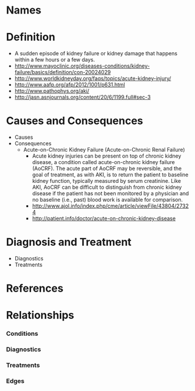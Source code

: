# Names

# Definition

- A sudden episode of kidney failure or kidney damage that happens within a few hours or a few days.
- http://www.mayoclinic.org/diseases-conditions/kidney-failure/basics/definition/con-20024029
- http://www.worldkidneyday.org/faqs/topics/acute-kidney-injury/
- http://www.aafp.org/afp/2012/1001/p631.html
- http://www.pathophys.org/aki/
- http://jasn.asnjournals.org/content/20/6/1199.full#sec-3

# Causes and Consequences

- Causes
- Consequences
    - Acute-on-Chronic Kidney Failure (Acute-on-Chronic Renal Failure)
        - Acute kidney injuries can be present on top of chronic kidney disease, a condition called acute-on-chronic kidney failure (AoCRF). The acute part of AoCRF may be reversible, and the goal of treatment, as with AKI, is to return the patient to baseline kidney function, typically measured by serum creatinine. Like AKI, AoCRF can be difficult to distinguish from chronic kidney disease if the patient has not been monitored by a physician and no baseline (i.e., past) blood work is available for comparison.
        - http://www.ajol.info/index.php/cme/article/viewFile/43804/27324
        - http://patient.info/doctor/acute-on-chronic-kidney-disease

# Diagnosis and Treatment

- Diagnostics
- Treatments

# References

# Relationships

### Conditions

### Diagnostics

### Treatments

### Edges